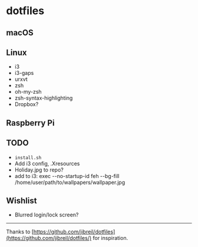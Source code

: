 # dotfiles

## macOS

## Linux

* i3
* i3-gaps
* urxvt
* zsh
* oh-my-zsh
* zsh-syntax-highlighting
* Dropbox?

## Raspberry Pi

## TODO

* `install.sh`
* Add i3 config, .Xresources
* Holiday.jpg to repo?
* add to i3: exec --no-startup-id feh --bg-fill /home/user/path/to/wallpapers/wallpaper.jpg

## Wishlist

* Blurred login/lock screen?

---

Thanks to [https://github.com/jibreil/dotfiles](https://github.com/jibreil/dotfiles/) for inspiration.
